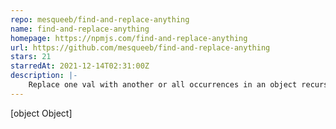 ```yaml
---
repo: mesqueeb/find-and-replace-anything
name: find-and-replace-anything
homepage: https://npmjs.com/find-and-replace-anything
url: https://github.com/mesqueeb/find-and-replace-anything
stars: 21
starredAt: 2021-12-14T02:31:00Z
description: |-
    Replace one val with another or all occurrences in an object recursively. A simple & small integration.
---
```


[object Object]
